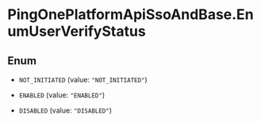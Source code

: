 # PingOnePlatformApiSsoAndBase.EnumUserVerifyStatus

## Enum


* `NOT_INITIATED` (value: `"NOT_INITIATED"`)

* `ENABLED` (value: `"ENABLED"`)

* `DISABLED` (value: `"DISABLED"`)


